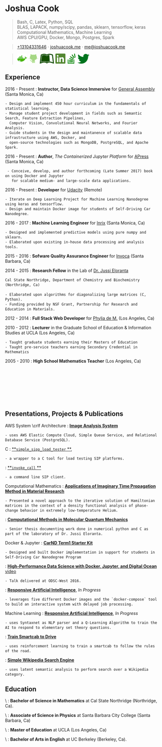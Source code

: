 Joshua Cook
============

> Bash, C, Latex, Python, SQL  
> BLAS, LAPACK, numpy/scipy, pandas, sklearn, tensorflow, keras  
> Computational Mathematics, Machine Learning  
> AWS CPU/GPU, Docker, Mongo, Postgres, Spark

> [+13104331646](tel:+13104331646)  $\cdot$
> [joshuacook.me](http://joshuacook.me) $\cdot$
> [me@joshuacook.me](mailto:me@joshuacook.me)   

> [![](img/docker.png)](https://hub.docker.com/u/joshuacook/)
> [![](img/github.png)](http://github.com/joshuacook)
> [![](img/leanpub.png)](https://leanpub.com/u/joshuacook)
> [![](img/linkedin.png)](https://www.linkedin.com/in/joshuapaulcook)
> [![](img/stackoverflow.png)](http://stackoverflow.com/users/1081801/joshua-cook)
> [![](img/twitter_bird_logo_2012-small.png)](http://twitter.com/joshuacook)

Experience
----------
2016 - Present
:   **Instructor, Data Science Immersive** for [General Assembly](http://generalassemb.ly) (Santa Monica, Ca)

    - Design and implement 450 hour curriculum in the fundamentals of statistical learning.
    - Manage student project development in fields such as Semantic Search, Feature Extraction Pipelines, 
      Computer Vision, Convolutional Neural Networks, and Fourier Analysis.
    - Guide students in the design and maintanence of scalable data infrastructure using AWS, Docker, and 
      open-source technologies such as MongoDB, PostgreSQL, and Apache Spark.

2016 - Present
:   **Author**, *The Containerized Jupyter Platform* for [APress](http://apress.com) (Santa Monica, Ca)

     - Conceive, develop, and author forthcoming (Late Summer 2017) book on using Docker and Jupyter
       for scalable medium- and large-scale data applications.

2016 - Present
:   **Developer** for [Udacity](http://udacity.com) (Remote)

    - Iterate on Deep Learning Project for Machine Learning Nanodegree using keras and tensorflow.
    - Design and maintain Docker image for students of Self-Driving Car Nanodegree.

2016 - 2017
:   **Machine Learning Engineer** for [Inrix](http://inrix.com) (Santa Monica, Ca)

    - Designed and implemented predictive models using pure numpy and sklearn.
    - Elaborated upon existing in-house data processing and analysis tools.

2015 - 2016
:   **Sofware Quality Assurance Engineer** for [Invoca](http://www.invoca.com/) (Santa Barbara, Ca)

2014 - 2015
:   **Research Fellow** in the Lab of [Dr. Jussi Eloranta](http://www.csun.edu/~jeloranta/)

    Cal State Northridge, Department of Chemistry and Biochemistry (Northridge, Ca)

    - Elaborated upon algorithms for diagonalizing large matrices (C, Python).
    - Funding provided by NSF Grant, Partnership for Research and Education in Materials.

2012 - 2014
:   **Full Stack Web Developer** for [Phylia de M.](http://phylia.com/) (Los Angeles, Ca)

2010 - 2012
:   **Lecturer** in the Graduate School of Education \& Information Studies at UCLA (Los Angeles, Ca)

    - Taught graduate students earning their Masters of Education
    - Taught pre-service teachers earning Secondary Credential in Mathematics

2005 - 2010
:   **High School Mathematics Teacher** (Los Angeles, Ca)

&nbsp;

&nbsp;

&nbsp;

&nbsp;

Presentations, Projects \& Publications
--------

AWS System \crlf Architecture
:   [**Image Analysis System**](http://joshuacook.me/filesystem/cloud_infrastructure_img_proc.pdf/)

    - uses AWS Elastic Compute Cloud, Simple Queue Service, and Relational Database Service (PostgreSQL).  

C
:   [**`simple_sipp_load_tester` **](https://github.com/Invoca/simple_sipp_load_tester),

    - a wrapper to a C tool for load testing SIP platforms.

:   [**`invoke_call` **](https://github.com/joshuacook/invoke_call)

    - a command line SIP client.

Computational Mathematics
:   [**Applications of Imaginary Time Propagation Method in Material Research**](http://joshuacook.me/filesystem/applications_of_imaginary_time_propagation.pdf/)

    - Presented a novel approach to the iterative solution of Hamiltonian matrices in the context of a density functional analysis of phase-change behavior in extremely low-temperature Helium.

:   [**Computational Methods in Molecular Quantum Mechanics**](https://leanpub.com/computationalmethodsinmolecularquantummechanics)

    - Senior thesis documenting work done in numerical python and C as part of the laboratory of Dr. Jussi Eloranta.

Docker \& Jupyter
:   [**CarND Term1 Starter Kit**](https://github.com/udacity/CarND-Term1-Starter-Kit)

    - Designed and built Docker implementation in support for students in Self-Driving Car Nanodegree Program

:   [**High-Performance Data Science with Docker, Jupyter, and Digital Ocean**](http://www.academia.edu/30140396/High_Performance_Data_Science_with_Docker_Jupyter_and_Digital_Ocean_ODSC_West_2016) [video](https://youtu.be/zdu6a0-JNiU)

    - Talk delivered at ODSC-West 2016.

:   [**Responsive Artificial Intelligence**](https://github.com/joshuacook/resp_AI), *In Progress*

    - leverages five different Docker images and the `docker-compose` tool to build an interactive system with delayed job processing.

Machine Learning
:   [**Responsive Artificial Intelligence**](https://github.com/joshuacook/resp_AI), *In Progress*

    - uses Syntaxnet as NLP parser and a Q-Learning Algorithm to train the AI to respond to elementary set theory questions.

:   [**Train Smartcab to Drive**](http://joshuacook.me/filesystem/cloud_infrastructure_img_proc.pdf/)

    - uses reinforcement learning to train a smartcab to follow the rules of the road.

:   [**Simple Wikipedia Search Engine**](https://github.com/joshuacook/latent_semantic_analysis)

    - uses latent semantic analysis to perform search over a Wikipedia category.

Education
---------
 \ 
:   **Bachelor of Science in Mathematics** at Cal State Northridge (Northridge, Ca).

 \ 
:   **Associate of Science in Physics** at Santa Barbara City College (Santa Barbara, Ca)

 \ 
:   **Master of Education** at UCLA (Los Angeles, Ca)

 \ 
:   **Bachelor of Arts in English** at UC Berkeley (Berkeley, Ca).
